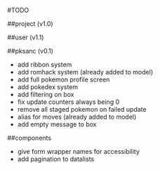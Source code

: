 #TODO

##project (v1.0)

##user (v1.1)

##pksanc (v0.1)
- add ribbon system
- add romhack system (already added to model)
- add full pokemon profile screen
- add pokedex system 
- add filtering on box
- fix update counters always being 0
- remove all staged pokemon on failed update
- alias for moves (already added to model)
- add empty message to box

##components
- give form wrapper names for accessibility
- add pagination to datalists
